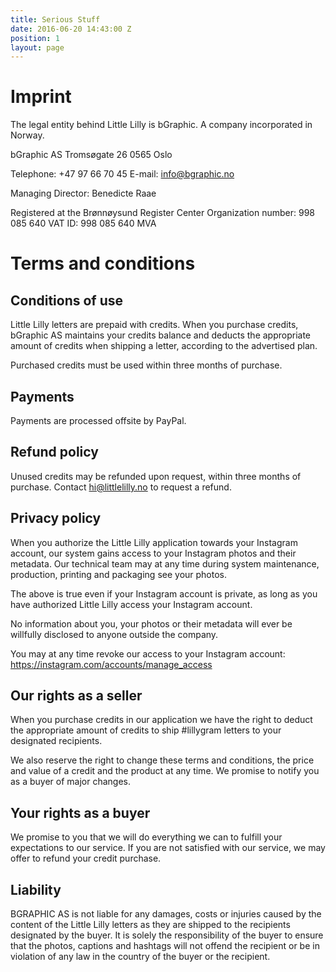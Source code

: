 ```yaml
---
title: Serious Stuff
date: 2016-06-20 14:43:00 Z
position: 1
layout: page
---
```


# Imprint

The legal entity behind Little Lilly is bGraphic. A company incorporated in Norway.

bGraphic AS
Tromsøgate 26
0565 Oslo

Telephone: +47 97 66 70 45
E-mail: info@bgraphic.no

Managing Director: Benedicte Raae

Registered at the Brønnøysund Register Center
Organization number: 998 085 640
VAT ID: 998 085 640 MVA

# Terms and conditions

## Conditions of use

Little Lilly letters are prepaid with credits. When you purchase credits, bGraphic AS maintains your credits balance and deducts the appropriate amount of credits when shipping a letter, according to the advertised plan.

Purchased credits must be used within three months of purchase.

## Payments

Payments are processed offsite by PayPal.

## Refund policy
Unused credits may be refunded upon request, within three months of purchase. Contact hi@littlelilly.no to request a refund.

## Privacy policy
When you authorize the Little Lilly application towards your Instagram account, our system gains access to your Instagram photos and their metadata. Our technical team may at any time during system maintenance, production, printing and packaging see your photos.

The above is true even if your Instagram account is private, as long as you have authorized Little Lilly access your Instagram account.

No information about you, your photos or their metadata will ever be willfully disclosed to anyone outside the company.

You may at any time revoke our access to your Instagram account: https://instagram.com/accounts/manage_access

## Our rights as a seller

When you purchase credits in our application we have the right to deduct the appropriate amount of credits to ship #lillygram letters to your designated recipients.

We also reserve the right to change these terms and conditions, the price and value of a credit and the product at any time. We promise to notify you as a buyer of major changes.

## Your rights as a buyer

We promise to you that we will do everything we can to fulfill your expectations to our service. If you are not satisfied with our service, we may offer to refund your credit purchase.

## Liability
BGRAPHIC AS is not liable for any damages, costs or injuries caused by the content of the Little Lilly letters as they are shipped to the recipients designated by the buyer. It is solely the responsibility of the buyer to ensure that the photos, captions and hashtags will not offend the recipient or be in violation of any law in the country of the buyer or the recipient.